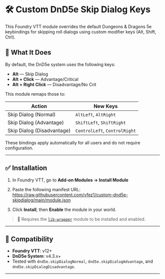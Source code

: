# 🛠️ Custom DnD5e Skip Dialog Keys

This Foundry VTT module overrides the default Dungeons & Dragons 5e keybindings for skipping roll dialogs using custom modifier keys (Alt, Shift, Ctrl).

## 🎯 What It Does

By default, the DnD5e system uses the following keys:

-   **Alt** — Skip Dialog
-   **Alt + Click** — Advantage/Critical
-   **Alt + Right Click** — Disadvantage/No Crit

This module remaps those to:

| Action                     | New Keys                      |
| -------------------------- | ----------------------------- |
| Skip Dialog (Normal)       | `AltLeft`, `AltRight`         |
| Skip Dialog (Advantage)    | `ShiftLeft`, `ShiftRight`     |
| Skip Dialog (Disadvantage) | `ControlLeft`, `ControlRight` |

These bindings apply automatically for all users and do not require configuration.

---

## ✅ Installation

1. In Foundry VTT, go to **Add-on Modules → Install Module**
2. Paste the following manifest URL:
   https://raw.githubusercontent.com/vfez1/custom-dnd5e-skipdialog/main/module.json

3. Click **Install**, then **Enable** the module in your world.

> 🧠 Requires the [`lib-wrapper`](https://github.com/ruipin/fvtt-lib-wrapper) module to be installed and enabled.

---

## 🔧 Compatibility

-   **Foundry VTT**: v12+
-   **DnD5e System**: v4.3.x+
-   Tested with `dnd5e.skipDialogNormal`, `dnd5e.skipDialogAdvantage`, and `dnd5e.skipDialogDisadvantage`.

---
